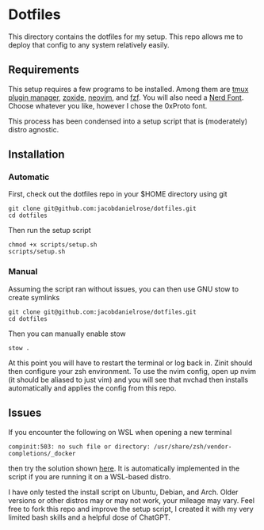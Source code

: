 # Dotfiles

This directory contains the dotfiles for my setup. This repo allows me to deploy that config to any system relatively easily. 

## Requirements

This setup requires a few programs to be installed. Among them are [tmux plugin manager](https://github.com/tmux-plugins/tpm), [zoxide](https://github.com/ajeetdsouza/zoxide), [neovim](https://neovim.io/), and [fzf](https://github.com/junegunn/fzf). You will also need a [Nerd Font](https://www.nerdfonts.com/). Choose whatever you like, however I chose the 0xProto font. 

This process has been condensed into a setup script that is (moderately) distro agnostic.

## Installation

### Automatic

First, check out the dotfiles repo in your $HOME directory using git

```
git clone git@github.com:jacobdanielrose/dotfiles.git
cd dotfiles
```

Then run the setup script 

```
chmod +x scripts/setup.sh
scripts/setup.sh
```

### Manual
Assuming the script ran without issues, you can then use GNU stow to create symlinks

```
git clone git@github.com:jacobdanielrose/dotfiles.git
cd dotfiles
```
Then you can manually enable stow
```
stow .
```

At this point you will have to restart the terminal or log back in. Zinit should then configure your zsh environment. To use the nvim config, open up nvim (it should be aliased to just vim) and you will see that nvchad then installs automatically and applies the config from this repo. 

## Issues

If you encounter the following on WSL when opening a new terminal
```
compinit:503: no such file or directory: /usr/share/zsh/vendor-completions/_docker
```

then try the solution shown [here](https://github.com/docker/for-win/issues/8336#issuecomment-718369597). It is automatically implemented in the script if you are running it on a WSL-based distro.

I have only tested the install script on Ubuntu, Debian, and Arch. Older versions or other distros may or may not work, your mileage may vary. Feel free to fork this repo and improve the setup script, I created it with my very limited bash skills and a helpful dose of ChatGPT. 
